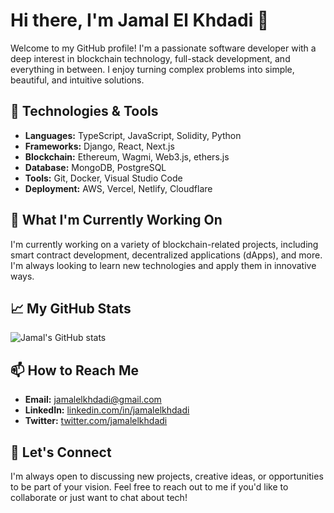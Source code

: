 # Hi there, I'm Jamal El Khdadi 👋

Welcome to my GitHub profile! I'm a passionate software developer with a deep interest in blockchain technology, full-stack development, and everything in between. I enjoy turning complex problems into simple, beautiful, and intuitive solutions.

## 🔧 Technologies & Tools

- **Languages:** TypeScript, JavaScript, Solidity, Python
- **Frameworks:** Django, React, Next.js
- **Blockchain:** Ethereum, Wagmi, Web3.js, ethers.js
- **Database:** MongoDB, PostgreSQL
- **Tools:** Git, Docker, Visual Studio Code
- **Deployment:** AWS, Vercel, Netlify, Cloudflare

## 🌱 What I'm Currently Working On

I'm currently working on a variety of blockchain-related projects, including smart contract development, decentralized applications (dApps), and more. I'm always looking to learn new technologies and apply them in innovative ways.

## 📈 My GitHub Stats

![Jamal's GitHub stats](https://github-readme-stats.vercel.app/api?username=jamalelkhdadi&show_icons=true&theme=radical)

## 📫 How to Reach Me

- **Email:** [jamalelkhdadi@gmail.com](mailto:jamalelkhdadi@gmail.com)
- **LinkedIn:** [linkedin.com/in/jamalelkhdadi](https://linkedin.com/in/jamalelkhdadi)
- **Twitter:** [twitter.com/jamalelkhdadi](https://x.com/jamalelkhdadi)

## 💬 Let's Connect

I'm always open to discussing new projects, creative ideas, or opportunities to be part of your vision. Feel free to reach out to me if you'd like to collaborate or just want to chat about tech!

<!--
**jamalelkhdadi/jamalelkhdadi** is a ✨ _special_ ✨ repository because its `README.md` (this file) appears on your GitHub profile.

Here are some ideas to get you started:

- 🔭 I’m currently working on ...
- 🌱 I’m currently learning ...
- 👯 I’m looking to collaborate on ...
- 🤔 I’m looking for help with ...
- 💬 Ask me about ...
- 📫 How to reach me: ...
- 😄 Pronouns: ...
- ⚡ Fun fact: ...
-->
